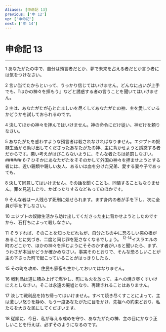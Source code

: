 ```yaml
---
Aliases: [申命記 13]
previous: ['申 12']
up: ['申命記']
next: ['申 14']
---
```

# 申命記 13

***




1 
あなたがたの中で、自分は預言者だとか、夢で未来を占える者だとか言う者には気をつけなさい。 



2 
言い当てたからといって、うっかり信じてはいけません。どんなに占いが上手でも、『ほかの神々を拝もう』などと誘惑する者の言うことを聞いてはいけません。 



3 
主は、あなたがたが心とたましいを尽くしてあなたがたの神、主を愛しているかどうかを試しておられるのです。 



4 
決してほかの神々を拝んではいけません。神の命令にだけ従い、神だけを頼りなさい。 



5 
あなたがたを惑わすような預言者は殺されなければなりません。エジプトの奴隷生活から助け出してくださったあなたがたの神、主に背かせようと誘惑する者だからです。悪い考えがはびこらないように、そんな者たちは処罰しなさい。 ###### 6-7 ひそかにあなたがたをそそのかして外国の神々を拝ませようとする者には、近い親類や親しい友人、あるいは血を分けた兄弟、愛する妻や子であっても、 



8 
決して同意してはいけません。その話を聞くことも、同情することもなりません。罪を見逃したり、かばったりするなどもってのほかです。 



9 
そんな者は一人残らず死刑に処せられます。まず身内の者が手を下し、次に全員が手を下しなさい。 



10 
エジプトの奴隷生活から助け出してくださった主に背かせようとしたのですから、石打ちによって殺しなさい。 



11 
そうすれば、そのことを知っただれもが、自分たちの中に恐ろしい悪の根があることに気づき、二度と同じ罪を犯さなくなるでしょう。 <sup class="versenum">12-14</sup>イスラエルの町のどこかで、ほかの神々を拝むようにそそのかす者がいると聞いたら、まず、うわさが本当かどうか確かめなさい。事実そのとおりで、そんな恐ろしいことが主の下さった町で起こっていることがはっきりしたら、 



15 
その町を攻め、住民も家畜も生かしておいてはなりません。 



16 
戦利品は道に積み上げて燃やし、町にも火を放って、主への焼き尽くすいけにえとしなさい。そこは永遠の廃墟となり、再建されることはありません。 



17 
決して戦利品を持ち帰ってはいけません。すべて焼き尽くすことによって、主は激しい怒りを静め、もう一度あなたがたに目をかけ、先祖への約束どおり、私たちを大きな民にしてくださいます。 



18 
従順に、今日、私が与える戒めを守り、あなたがたの神、主の目にかなう正しいことを行えば、必ずそのようになるのです。
